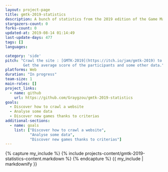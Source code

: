 ```yaml
---
layout: project-page
title: gmtk-2019-statistics
description: A bunch of statistics from the 2019 edition of the Game Maker ToolKit Game Jam
stargazers-count: 0
forks-count: 0
updated-at: 2019-08-14 01:14:49
last-update-days: 477
tags: []
languages: 

category: 'side'
pitch: "Crawl the site : [GMTK-2019](https://itch.io/jam/gmtk-2019) to get some statistics about the event.
        Get the average score of the participants and some other data."
platforms: Web
duration: "In progress"
team-size: 1
main-roles: []
project_links:
  - name: github
    url: https://github.com/Graygzou/gmtk-2019-statistics
goals:
  - Discover how to crawl a website
  - Analyse some data
  - Discover new games thanks to criterias
additional-sections:
  - name: goals
    list: ["Discover how to crawl a website",
           "Analyse some data",
           "Discover new games thanks to criterias"]
---
```

<!---
Gregoire Boiron <gregoire.boiron@gmail.com>
Copyright (c) 2018-2019 Gregoire Boiron  All Rights Reserved.
--->

{% capture my_include %}
{% include projects-content/gmtk-2019-statistics-content.markdown %}
{% endcapture %}
{{ my_include | markdownify }}
